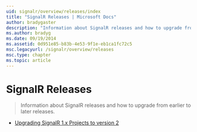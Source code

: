```yaml
---
uid: signalr/overview/releases/index
title: "SignalR Releases | Microsoft Docs"
author: bradygaster
description: "Information about SignalR releases and how to upgrade from earlier to later releases."
ms.author: bradyg
ms.date: 09/19/2014
ms.assetid: 0d951e85-b83b-4e53-9f1e-eb1ca1fc72c5
msc.legacyurl: /signalr/overview/releases
msc.type: chapter
ms.topic: article
---
```

# SignalR Releases

> Information about SignalR releases and how to upgrade from earlier to later releases.

- [Upgrading SignalR 1.x Projects to version 2](upgrading-signalr-1x-projects-to-20.md)
